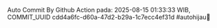 Auto Commit By Github Action pada: 2025-08-15 01:33:33 WIB, COMMIT_UUID cdd4a6fc-d60a-47d2-b29a-1c7ecc4ef31d #autohijau🗿
